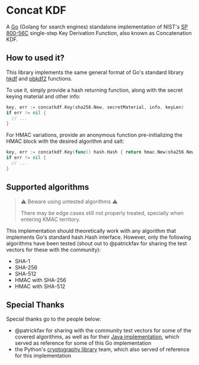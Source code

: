 # Concat KDF

A [Go](https://go.dev) (Golang for search engines) standalone implementation of NIST's [SP 800-56C](https://csrc.nist.gov/pubs/sp/800/56/c/r1/final) single-step Key Derivation Function, also known as Concatenation KDF.

## How to used it?

This library implements the same general format of Go's standard library [hkdf](https://pkg.go.dev/crypto/hkdf) and [pbkdf2](https://pkg.go.dev/crypto/pbkdf2) functions.

To use it, simply provide a hash returning function, along with the secret keying material and other info:

```go
key, err := concatkdf.Key(sha256.New, secretMaterial, info, keyLen)
if err != nil {
  // ...
}
```

For HMAC variations, provide an anonymous function pre-initializing the HMAC block with the desired algorithm and salt:
```go
key, err := concatkdf.Key(func() hash.Hash { return hmac.New(sha256.New, salt) }, secretMaterial, info, keyLen)
if err != nil {
  // ...
}
```


## Supported algorithms

  > ⚠️ Beware using untested algorithms ⚠️
  >
  > There may be edge cases still not properly treated, specially when entering KMAC territory.

This implementation should theoretically work with any algorithm that implements Go's standard hash.Hash interface. However, only the following algorithms have been tested (shout out to @patrickfav for sharing the test vectors for these with the community):

- SHA-1
- SHA-256
- SHA-512
- HMAC with SHA-256
- HMAC with SHA-512

## Special Thanks

Special thanks go to the people below:

- @patrickfav for sharing with the community test vectors for some of the covered algorithms, as well as for their [Java implementation](https://github.com/patrickfav/singlestep-kdf), which served as reference for some of this Go implementation
- the Python's [cryptography library](https://github.com/pyca/cryptography) team, which also served of reference for this implementation